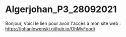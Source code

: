 # Algerjohan_P3_28092021
Bonjour,
Voici le lien pour avoir l'accès à mon site web : https://johanlowenski.github.io/OhMyFood/ 
